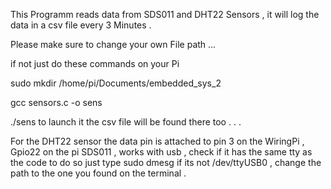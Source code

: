 


This Programm reads data from SDS011 and DHT22 Sensors , it will log the data in a csv file every 3 Minutes .

Please make sure to change your own File path ... 

if not just do these commands on your Pi 

sudo mkdir /home/pi/Documents/embedded_sys_2

gcc sensors.c -o sens 

./sens to launch it 
the csv file will be found there too . . .


For the DHT22 sensor the data pin is attached to pin 3 on the WiringPi , Gpio22 on the pi 
SDS011 , works with usb , check if it has the same tty as the code to do so  just type sudo dmesg 
if its not /dev/ttyUSB0 , change the path to the one you found on the terminal .
